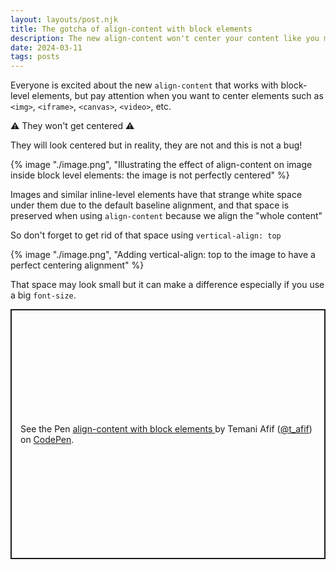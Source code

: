 ```yaml
---
layout: layouts/post.njk
title: The gotcha of align-content with block elements
description: The new align-content won't center your content like you may expect
date: 2024-03-11
tags: posts
---
```


Everyone is excited about the new `align-content` that works with block-level elements, but pay attention when you want to center elements such as `<img>`, `<iframe>`, `<canvas>`, `<video>`, etc.

⚠️ They won't get centered ⚠️

They will look centered but in reality, they are not and this is not a bug!

{% image "./image.png", "Illustrating the effect of align-content on image inside block level elements: the image is not perfectly centered" %}

Images and similar inline-level elements have that strange white space under them due to the default baseline alignment, and that space is preserved when using `align-content` because we align the "whole content"

So don't forget to get rid of that space using `vertical-align: top`

{% image "./image.png", "Adding vertical-align: top to the image to have a perfect centering alignment" %}

That space may look small but it can make a difference especially if you use a big `font-size`. 

<p class="codepen" data-height="400" data-default-tab="result" data-slug-hash="bGJpKGX" data-preview="true" data-user="t_afif" style="height: 400px; box-sizing: border-box; display: flex; align-items: center; justify-content: center; border: 2px solid; margin: 1em 0; padding: 1em;">
  <span>See the Pen <a href="https://codepen.io/t_afif/pen/bGJpKGX">
  align-content with block elements </a> by Temani Afif (<a href="https://codepen.io/t_afif">@t_afif</a>)
  on <a href="https://codepen.io">CodePen</a>.</span>
</p>
<script async src="https://cpwebassets.codepen.io/assets/embed/ei.js"></script>